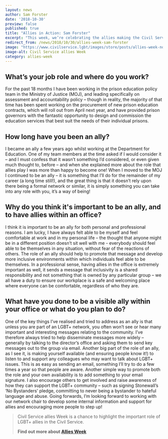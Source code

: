 ```yaml
---
layout: news
author: Sam Forster
date: '2018-10-30'
preview: false
published: true
title: "Allies in Action: Sam Forster"
excerpt: "This week, we’re celebrating the allies making the Civil Service a great place to work for LGBT+ people. Sam works in the Ministry of Justice. In this post, he talks about his role as an ally."
redirect_from: /news/2018/10/30/allies-week-sam-forster
image: "https://www.civilservice.lgbt/images/store/posts/allies-week-no-date.png"
image-alt: Civil Service allies Week
category: allies-week
---
```


## What’s your job role and where do you work? 

For the past 18 months I have been working in the prison education policy team in the Ministry of Justice (MOJ), and leading specifically on assessment and accountability policy – though in reality, the majority of that time has been spent working on the procurement of new prison education contracts, which will roll out from April next year, and have provided prison governors with the fantastic opportunity to design and commission the education services that best suit the needs of their individual prisons.

## How long have you been an ally?  

I became an ally a few years ago whilst working at the Department for Education. One of my team members at the time asked if I would consider it – and I must confess that it wasn’t something I’d considered, or even given much thought to, before – and when she explained more about the role that allies play I was more than happy to become one! When I moved to the MOJ I continued to be an ally – it is something that I’ll do for the remainder of my career (a long time still!), and the great thing is that it doesn’t rely upon there being a formal network or similar, it is simply something you can take into any role with you, it’s a way of being!

## Why do you think it's important to be an ally, and to have allies within an office?  

I think it is important to be an ally for both personal and professional reasons. I am lucky, I have always felt able to be myself and feel comfortable at work and in my personal life – the thought that anyone might be in a different position doesn’t sit well with me - everybody should feel able to be themselves in any situation, without fear of the reactions of others. The role of an ally should help to promote that message and develop more inclusive environments within which individuals feel able to be themselves. In a professional sense, having allies in the office is extremely important as well, it sends a message that inclusivity is a shared responsibility and not something that is owned by any particular group – we all have a duty to ensure our workplace is a safe and welcoming place where everyone can be comfortable, regardless of who they are.

## What have you done to be a visible ally within your office or what do you plan to do? 

One of the key things I’ve realised and tried to address as an ally is that unless you are part of an LGBT+ network, you often won’t see or hear many important and interesting messages relating to the community. I’ve therefore always tried to help disseminate messages more widely – generally by talking to the director’s office and asking them to send key messages out to the group via email. Another big part of the role of an ally, as I see it, is making yourself available (and ensuring people know it!) to listen to and support any colleagues who may want to talk about LGBT+ issues. This is as easy as sending an email, something I’ll try to do a few times a year so that people are aware. Another simple way to promote both the role and your own availability is to add something to your email signature. I also encourage others to get involved and raise awareness of how they can support the LGBT+ community – such as signing Stonewall’s ‘No Bystanders’ pledge, committing to never being a bystander to hateful language and abuse. Going forwards, I’m looking forward to working with our network chair to develop some internal information and support for allies and encouraging more people to step up!

> Civil Service allies Week is a chance to highlight the important role of LGBT+ allies in the Civil Service. 
>
> **Find out more about [Allies Week](/allies-week)**